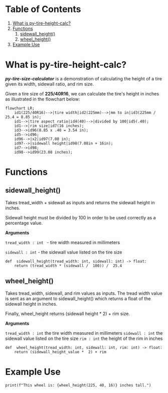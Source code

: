# Table of Contents

 1. [What is py-tire-height-calc?](https://github.com/zhayes84/py-tire-height-calc#what-is-py-tire-height-calc)
 2. [Functions](https://github.com/zhayes84/py-tire-height-calc#functions)
	 1. [sidewall_height()](https://github.com/zhayes84/py-tire-height-calc#sidewall_height)
	 2. [wheel_height()](https://github.com/zhayes84/py-tire-height-calc#wheel_height)
3. [Example Use](https://github.com/zhayes84/py-tire-height-calc#example-use)
# What is py-tire-height-calc?
***py-tire-size-calculator*** is a demonstration of calculating the height of a tire given its width, sidewall ratio, and rim size.

Given a tire size of **225/40R16**, we can calculate the tire's height in inches as illustrated in the flowchart below:

```mermaid
flowchart LR;
    id1(225/40R16)-->|tire width|id2(225mm)-->|mm to in|id3(225mm / 25.4 = 8.85 in);
    id1-->|tire aspect ratio|id4(40)-->|divided by 100|id5(.40);
    id1-->|rim size|id7(16 inches);
    id3-->id96(8.85 x .40 = 3.54 in);
    id5-->id96;
    id96-->|x2|id97(7.08 in);
    id97-->|sidewall height|id98(7.08in + 16in);
    id7-->id98;
    id98-->id99(23.08 inches);
```
# Functions
## sidewall_height()

Takes tread_width + sidewall as inputs and returns the sidewall height in inches.

Sidewall height must be divided by 100 in order to be used correctly as a percentage value.

**Arguments** 

`tread_width : int
` - tire width measured in millimeters

`sidewall : int` - the sidewall value listed on the tire size
``` 
def  sidewall_height(tread_width: int, sidewall: int) -> float:
	return (tread_width * (sidewall /  100)) /  25.4
```
## wheel_height()

Takes tread_width, sidewall, and rim values as inputs. The tread width value is sent as an argument to sidewall_height() which returns a float of the sidewall height in inches.

Finally, wheel_height returns (sidewall height * 2) + rim size.

**Arguments** 

`tread_width : int`
the tire width measured in millimeters
`sidewall : int`
the sidewall value listed on the tire size
`rim : int`
the height of the rim in inches
```
def  wheel_height(tread_width: int, sidewall: int, rim: int) -> float:
	return (sidewall_height_value *  2) + rim
```
# Example Use
```
print(f"This wheel is: {wheel_height(225, 40, 16)} inches tall.")
```
